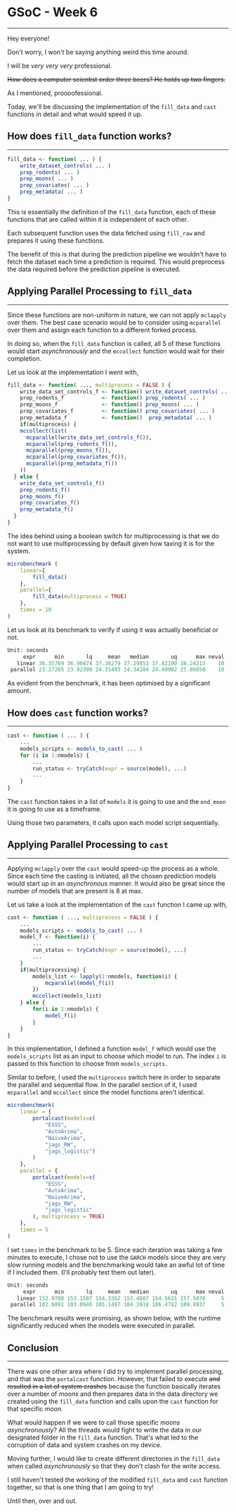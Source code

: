 # GSoC - Week 6

---

Hey everyone!

Don't worry, I won't be saying anything weird this time around.

I will be *very very very* professional.

~~How does a computer scientist order three beers? He holds up two fingers.~~

As I mentioned, proooofessional.

Today, we'll be discussing the implementation of the `fill_data` and `cast` functions in detail and what would speed it up.

## How does `fill_data` function works?

---

```r
fill_data <- function( ... ) {
    write_dataset_controls( ... )
    prep_rodents( ... )
    prep_moons( ... )
    prep_covariates( ... )
    prep_metadata( ... )
}
```

This is essentially the definition of the `fill_data` function, each of these functions that are called within it is independent of each other.

Each subsequent function uses the data fetched using `fill_raw` and prepares it using these functions.

The benefit of this is that during the prediction pipeline we wouldn't have to fetch the dataset each time a prediction is required. This would preprocess the data required before the prediction pipeline is executed.

## Applying Parallel Processing to `fill_data`

---

Since these functions are non-uniform in nature, we can not apply `mclapply` over them. The best case scenario would be to consider using `mcparallel` over them and assign each function to a different forked process.

In doing so, when the `fill_data` function is called, all 5 of these functions would start *asynchronously* and the `mccollect` function would wait for their completion.

Let us look at the implementation I went with,

```r
fill_data <- function( ..., multiprocess = FALSE ) {
    write_data_set_controls_f <- function() write_dataset_controls( ... )
    prep_rodents_f            <- function() prep_rodents( ... )
    prep_moons_f              <- function() prep_moons( ... )
    prep_covariates_f         <- function() prep_covariates( ... )
    prep_metadata_f           <- function()  prep_metadata( ... )
    if(multiprocess) {
    mccollect(list(
      mcparallel(write_data_set_controls_f()),
      mcparallel(prep_rodents_f()),
      mcparallel(prep_moons_f()),
      mcparallel(prep_covariates_f()),
      mcparallel(prep_metadata_f())
    ))
  } else {
    write_data_set_controls_f()
    prep_rodents_f()
    prep_moons_f()
    prep_covariates_f()
    prep_metadata_f()
  }
}
```

The idea behind using a boolean switch for multiprocessing is that we do not want to use multiprocessing by default given how taxing it is for the system.

```r
microbenchmark (
    linear={
        fill_data()
    }, 
    parallel={
        fill_data(multiprocess = TRUE)
    }, 
    times = 10
)
```

Let us look at its benchmark to verify if using it was actually beneficial or not.

```r
Unit: seconds
     expr      min       lq     mean   median       uq      max neval
   linear 36.35769 36.90474 37.36279 37.29853 37.82190 38.24213    10
 parallel 23.27265 23.92390 24.31403 24.34104 24.49902 25.86050    10
```

As evident from the benchmark, it has been optimised by a significant amount. 

## How does `cast` function works?

---

```r
cast <- function ( ... ) {
    ...
    models_scripts <- models_to_cast( ... )
    for (i in 1:nmodels) {
        ...
        run_status <- tryCatch(expr = source(model), ...)
        ...
    }
}
```

The `cast` function takes in a list of `models` it is going to use and the `end_moon` it is going to use as a timeframe.

Using those two parameters, it calls upon each model script sequentially.

## Applying Parallel Processing to `cast`

---

Applying `mclapply` over the `cast` would speed-up the process as a whole. Since each time the casting is initiated, all the chosen prediction models would start up in an *asynchronous* manner. It would also be great since the number of models that are present is 8 at max.

Let us take a look at the implementation of the `cast` function I came up with,

```r
cast <- function ( ..., multiprocess = FALSE ) {
    ...
    models_scripts <- models_to_cast( ... )
    model_f <- function(i) {
        ...
        run_status <- tryCatch(expr = source(model), ...)
        ...
    }
    if(multiprocessing) {
        models_list <- lapply(1:nmodels, function(i) {
            mcparallel(model_f(i))
        })
        mccollect(models_list)
    } else {
        for(i in 1:nmodels) {
            model_f(i)
        }
    }
}
```

In this implementation, I defined a function `model_f` which would use the `models_scripts` list as an input to choose which model to run. The index `i` is passed to this function to choose from `models_scripts.`

Similar to before, I used the `multiprocess` switch here in order to separate the parallel and sequential flow. In the parallel section of it, I used `mcparallel` and `mccollect` since the model functions aren't identical.

```r
microbenchmark(
    linear = {
        portalcast(models=c(
            "ESSS", 
            "AutoArima", 
            "NaiveArima", 
            "jags_RW", 
            "jags_logistic")
        )
    }, 
    parallel = {
        portalcast(models=c(
            "ESSS", 
            "AutoArima", 
            "NaiveArima", 
            "jags_RW", 
            "jags_logistic"
        ), multiprocess = TRUE)
    }, 
    times = 5
)
```

I set `times` in the benchmark to be 5. Since each iteration was taking a few minutes to execute, I chose not to use the `GARCH` models since they are very slow running models and the benchmarking would take an awful lot of time if I included them. (I'll probably test them out later).

```r
Unit: seconds
     expr      min       lq     mean   median       uq      max neval
   linear 152.9708 153.1507 154.3362 153.4887 154.5631 157.5076     5
 parallel 102.6891 103.0946 105.1487 104.3918 106.4742 109.0937     5
```

The benchmark results were promising, as shown below, with the runtime significantly reduced when the models were executed in parallel.

## Conclusion

---

There was one other area where I did try to implement parallel processing, and that was the `portalcast` function. However, that failed to execute ~~and resulted in a lot of system crashes~~ because the function basically iterates over a number of *moons* and then prepares data in the data directory we created using the `fill_data` function and calls upon the `cast` function for that specific *moon.*

What would happen if we were to call those specific *moons* *asynchronously*? All the threads would fight to write the data in our designated folder in the `fill_data` function. That's what led to the corruption of data and system crashes on my device.

Moving further, I would like to create different directories in the `fill_data` when called *asynchronously* so that they don't clash for the write access.

I still haven't tested the working of the modified `fill_data` and `cast` function together, so that is one thing that I am going to try!

Until then, over and out.
